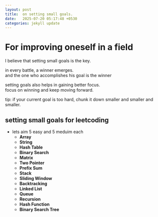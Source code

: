 ```yaml
---
layout: post
title:  on setting small goals.
date:   2025-07-20 05:17:48 +0530
categories: jekyll update
---
```



# For improving oneself in a field

I believe that setting small goals is the key.

in every battle, a winner emerges. <br>
and the one who accomplishes his goal is the winner

setting goals also helps in gaining better focus. <br>
focus on winning and keep moving forward.

tip:
if your current goal is too hard, chunk it down smaller and smaller and smaller.


setting small goals for leetcoding
-
- lets aim 5 easy and 5 meduim each
    - **Array**
    - **String**
    - **Hash Table**
    - **Binary Search**
    - **Matrix**
    - **Two Pointer**
    - **Prefix Sum**
    - **Stack**
    - **Sliding Window**
    - **Backtracking**
    - **Linked List**
    - **Queue**
    - **Recursion**
    - **Hash Function**
    - **Binary Search Tree**

